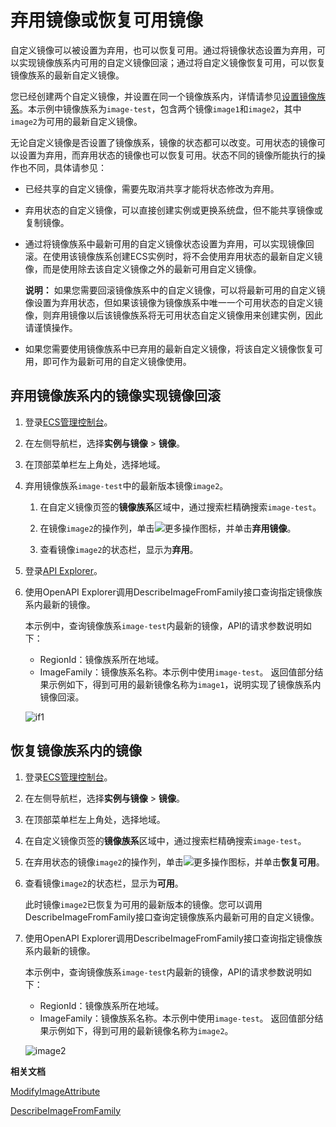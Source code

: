 # 弃用镜像或恢复可用镜像

自定义镜像可以被设置为弃用，也可以恢复可用。通过将镜像状态设置为弃用，可以实现镜像族系内可用的自定义镜像回滚；通过将自定义镜像恢复可用，可以恢复镜像族系的最新自定义镜像。

您已经创建两个自定义镜像，并设置在同一个镜像族系内，详情请参见[设置镜像族系](/cn.zh-CN/镜像/镜像族系/设置镜像族系.md)。本示例中镜像族系为`image-test`，包含两个镜像`image1`和`image2`，其中`image2`为可用的最新自定义镜像。

无论自定义镜像是否设置了镜像族系，镜像的状态都可以改变。可用状态的镜像可以设置为弃用，而弃用状态的镜像也可以恢复可用。状态不同的镜像所能执行的操作也不同，具体请参见：

-   已经共享的自定义镜像，需要先取消共享才能将状态修改为弃用。
-   弃用状态的自定义镜像，可以直接创建实例或更换系统盘，但不能共享镜像或复制镜像。
-   通过将镜像族系中最新可用的自定义镜像状态设置为弃用，可以实现镜像回滚。在使用该镜像族系创建ECS实例时，将不会使用弃用状态的最新自定义镜像，而是使用除去该自定义镜像之外的最新可用自定义镜像。

    **说明：** 如果您需要回滚镜像族系中的自定义镜像，可以将最新可用的自定义镜像设置为弃用状态，但如果该镜像为镜像族系中唯一一个可用状态的自定义镜像，则弃用镜像以后该镜像族系将无可用状态自定义镜像用来创建实例，因此请谨慎操作。

-   如果您需要使用镜像族系中已弃用的最新自定义镜像，将该自定义镜像恢复可用，即可作为最新可用的自定义镜像使用。

## 弃用镜像族系内的镜像实现镜像回滚

1.  登录[ECS管理控制台](https://ecs.console.aliyun.com)。

2.  在左侧导航栏，选择**实例与镜像** \> **镜像**。

3.  在顶部菜单栏左上角处，选择地域。

4.  弃用镜像族系`image-test`中的最新版本镜像`image2`。

    1.  在自定义镜像页签的**镜像族系**区域中，通过搜索栏精确搜索`image-test`。

    2.  在镜像`image2`的操作列，单击![更多操作](https://static-aliyun-doc.oss-accelerate.aliyuncs.com/assets/img/zh-CN/2403222061/p171570.png)图标，并单击**弃用镜像**。

    3.  查看镜像`image2`的状态栏，显示为**弃用**。

5.  登录[API Explorer](https://api.aliyun.com/)。

6.  使用OpenAPI Explorer调用DescribeImageFromFamily接口查询指定镜像族系内最新的镜像。

    本示例中，查询镜像族系`image-test`内最新的镜像，API的请求参数说明如下：

    -   RegionId：镜像族系所在地域。
    -   ImageFamily：镜像族系名称。本示例中使用`image-test`。
    返回值部分结果示例如下，得到可用的最新镜像名称为`image1`，说明实现了镜像族系内镜像回滚。

    ![if1](https://static-aliyun-doc.oss-accelerate.aliyuncs.com/assets/img/zh-CN/6425209951/p93807.png)


## 恢复镜像族系内的镜像

1.  登录[ECS管理控制台](https://ecs.console.aliyun.com)。

2.  在左侧导航栏，选择**实例与镜像** \> **镜像**。

3.  在顶部菜单栏左上角处，选择地域。

4.  在自定义镜像页签的**镜像族系**区域中，通过搜索栏精确搜索`image-test`。

5.  在弃用状态的镜像`image2`的操作列，单击![更多操作](https://static-aliyun-doc.oss-accelerate.aliyuncs.com/assets/img/zh-CN/2403222061/p171570.png)图标，并单击**恢复可用**。

6.  查看镜像`image2`的状态栏，显示为**可用**。

    此时镜像`image2`已恢复为可用的最新版本的镜像。您可以调用DescribeImageFromFamily接口查询定镜像族系内最新可用的自定义镜像。

7.  使用OpenAPI Explorer调用DescribeImageFromFamily接口查询指定镜像族系内最新的镜像。

    本示例中，查询镜像族系`image-test`内最新的镜像，API的请求参数说明如下：

    -   RegionId：镜像族系所在地域。
    -   ImageFamily：镜像族系名称。本示例中使用`image-test`。
    返回值部分结果示例如下，得到可用的最新镜像名称为`image2`。

    ![image2](https://static-aliyun-doc.oss-accelerate.aliyuncs.com/assets/img/zh-CN/6425209951/p132268.png)


**相关文档**  


[ModifyImageAttribute](/cn.zh-CN/API参考/镜像/ModifyImageAttribute.md)

[DescribeImageFromFamily](/cn.zh-CN/API参考/镜像/DescribeImageFromFamily.md)

